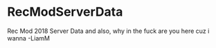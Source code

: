 # RecModServerData
Rec Mod 2018 Server Data
and also, why in the fuck are you here
cuz i wanna -LiamM
